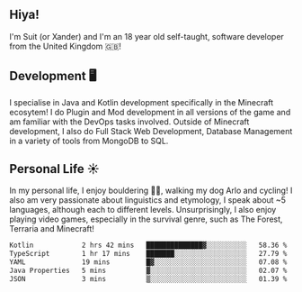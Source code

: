 ## Hiya! 
I'm Suit (or Xander) and I'm an 18 year old self-taught, software developer from the United Kingdom 🇬🇧!

Development 🖥️
---
I specialise in Java and Kotlin development specifically in the Minecraft ecosytem! 
I do Plugin and Mod development in all versions of the game and am familiar with the DevOps tasks involved.
Outside of Minecraft development, I also do Full Stack Web Development, Database Management in a variety of tools from MongoDB to SQL.

Personal Life ☀️
---
In my personal life, I enjoy bouldering 🧗‍♂️, walking my dog Arlo and cycling! I also am very passionate about linguistics and etymology, I speak about ~5 languages, although each to different levels. 
Unsurprisingly, I also enjoy playing video games, especially in the survival genre, such as The Forest, Terraria and Minecraft!
<!--START_SECTION:waka-->

```txt
Kotlin            2 hrs 42 mins   ██████████████▓░░░░░░░░░░   58.36 %
TypeScript        1 hr 17 mins    ███████░░░░░░░░░░░░░░░░░░   27.79 %
YAML              19 mins         █▓░░░░░░░░░░░░░░░░░░░░░░░   07.08 %
Java Properties   5 mins          ▓░░░░░░░░░░░░░░░░░░░░░░░░   02.07 %
JSON              3 mins          ▒░░░░░░░░░░░░░░░░░░░░░░░░   01.39 %
```

<!--END_SECTION:waka-->

